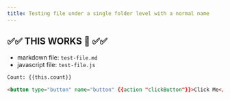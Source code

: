 ```yaml
---
title: Testing file under a single folder level with a normal name
---
```


## ✅✅ THIS WORKS 🎉 ✅✅

- markdown file: `test-file.md`
- javascript file: `test-file.js`

```html
Count: {{this.count}}

<button type="button" name="button" {{action "clickButton"}}>Click Me</button>
```
